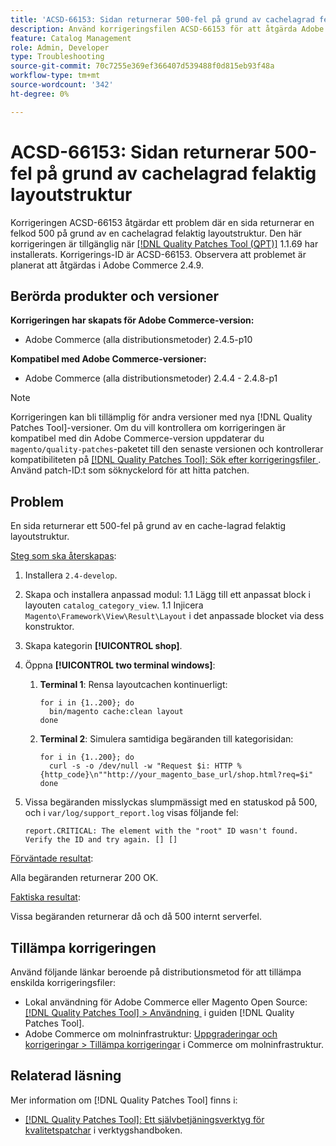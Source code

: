 ```yaml
---
title: 'ACSD-66153: Sidan returnerar 500-fel på grund av cachelagrad felaktig layoutstruktur'
description: Använd korrigeringsfilen ACSD-66153 för att åtgärda Adobe Commerce-problemet där en sida returnerar felkoden 500 på grund av en cachelagrad felaktig layoutstruktur.
feature: Catalog Management
role: Admin, Developer
type: Troubleshooting
source-git-commit: 70c7255e369ef366407d539488f0d815eb93f48a
workflow-type: tm+mt
source-wordcount: '342'
ht-degree: 0%

---
```



# ACSD-66153: Sidan returnerar 500-fel på grund av cachelagrad felaktig layoutstruktur

Korrigeringen ACSD-66153 åtgärdar ett problem där en sida returnerar en felkod 500 på grund av en cachelagrad felaktig layoutstruktur. Den här korrigeringen är tillgänglig när [[!DNL Quality Patches Tool (QPT)]](/help/tools/quality-patches-tool/quality-patches-tool-to-self-serve-quality-patches.md) 1.1.69 har installerats. Korrigerings-ID är ACSD-66153. Observera att problemet är planerat att åtgärdas i Adobe Commerce 2.4.9.

## Berörda produkter och versioner

**Korrigeringen har skapats för Adobe Commerce-version:**

* Adobe Commerce (alla distributionsmetoder) 2.4.5-p10

**Kompatibel med Adobe Commerce-versioner:**

* Adobe Commerce (alla distributionsmetoder) 2.4.4 - 2.4.8-p1

>[!NOTE]
>
>Korrigeringen kan bli tillämplig för andra versioner med nya [!DNL Quality Patches Tool]-versioner. Om du vill kontrollera om korrigeringen är kompatibel med din Adobe Commerce-version uppdaterar du `magento/quality-patches`-paketet till den senaste versionen och kontrollerar kompatibiliteten på [[!DNL Quality Patches Tool]: Sök efter korrigeringsfiler &#x200B;](https://experienceleague.adobe.com/tools/commerce-quality-patches/index.html?lang=sv-SE). Använd patch-ID:t som söknyckelord för att hitta patchen.

## Problem

En sida returnerar ett 500-fel på grund av en cache-lagrad felaktig layoutstruktur.

<u>Steg som ska återskapas</u>:

1. Installera `2.4-develop`.
1. Skapa och installera anpassad modul:
1.1 Lägg till ett anpassat block i layouten `catalog_category_view`.
1.1 Injicera `Magento\Framework\View\Result\Layout` i det anpassade blocket via dess konstruktor.
1. Skapa kategorin **[!UICONTROL shop]**.
1. Öppna **[!UICONTROL two terminal windows]**:
   1. **Terminal 1**: Rensa layoutcachen kontinuerligt:

      ```
      for i in {1..200}; do
        bin/magento cache:clean layout
      done
      ```

   1. **Terminal 2**: Simulera samtidiga begäranden till kategorisidan:

      ```
      for i in {1..200}; do
        curl -s -o /dev/null -w "Request $i: HTTP %{http_code}\n""http://your_magento_base_url/shop.html?req=$i"
      done
      ```

1. Vissa begäranden misslyckas slumpmässigt med en statuskod på 500, och i `var/log/support_report.log` visas följande fel:

   ```
   report.CRITICAL: The element with the "root" ID wasn't found. Verify the ID and try again. [] []
   ```

<u>Förväntade resultat</u>:

Alla begäranden returnerar 200 OK.

<u>Faktiska resultat</u>:

Vissa begäranden returnerar då och då 500 internt serverfel.

## Tillämpa korrigeringen

Använd följande länkar beroende på distributionsmetod för att tillämpa enskilda korrigeringsfiler:

* Lokal användning för Adobe Commerce eller Magento Open Source: [[!DNL Quality Patches Tool] > Användning &#x200B;](/help/tools/quality-patches-tool/usage.md) i guiden [!DNL Quality Patches Tool].
* Adobe Commerce om molninfrastruktur: [Uppgraderingar och korrigeringar > Tillämpa korrigeringar](https://experienceleague.adobe.com/docs/commerce-cloud-service/user-guide/develop/upgrade/apply-patches.html?lang=sv-SE) i Commerce om molninfrastruktur.

## Relaterad läsning

Mer information om [!DNL Quality Patches Tool] finns i:

* [[!DNL Quality Patches Tool]: Ett självbetjäningsverktyg för kvalitetspatchar](/help/tools/quality-patches-tool/quality-patches-tool-to-self-serve-quality-patches.md) i verktygshandboken.
